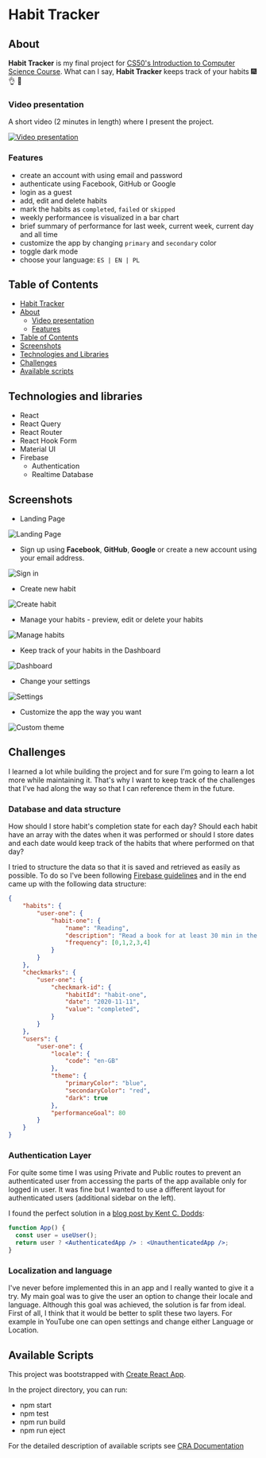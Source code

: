 <a name="habit-tracker"/>

# Habit Tracker

<a name="about"/>

## About

**Habit Tracker** is my final project for [CS50's Introduction to Computer Science Course](https://www.edx.org/course/cs50s-introduction-to-computer-science).
What can I say, **Habit Tracker** keeps track of your habits :fireworks: :ok_hand: :tada:

<a name="video-presentation"/>

### Video presentation

A short video (2 minutes in length) where I present the project.

[![Video presentation](https://i.gyazo.com/e642a79e194b30fa3deaa050e0c4b0f5.png)](https://www.youtube.com/watch?v=zIr_d1ZsIGQ)

<a name="features"/>

### Features

* create an account with using email and password
* authenticate using Facebook, GitHub or Google
* login as a guest
* add, edit and delete habits
* mark the habits as `completed`, `failed` or `skipped`
* weekly performancee is visualized in a bar chart
* brief summary of performance for last week, current week, current day and all time
* customize the app by changing `primary` and `secondary` color
* toggle dark mode
* choose your language: `ES | EN | PL`

<a name="table-of-contents"/>

## Table of Contents

* [Habit Tracker](#habit-tracker)
* [About](#about)
  * [Video presentation](#video-presentation)
  * [Features](#features)
* [Table of Contents](#table-of-contents)
* [Screenshots](#screenshots)
* [Technologies and Libraries](#technologies-and-libraries)
* [Challenges](#challenges)
* [Available scripts](#available-scripts)

<a name="technologies-and-libraries"/>

## Technologies and libraries

* React
* React Query
* React Router
* React Hook Form
* Material UI
* Firebase
  * Authentication
  * Realtime Database

<a name="screenshots"/>

## Screenshots

* Landing Page

![Landing Page](screenshots/landing.png)

* Sign up using **Facebook**, **GitHub**, **Google** or create a new account using your email address.

![Sign in](screenshots/sign-up.png)

* Create new habit

![Create habit](screenshots/add-habit.png)

* Manage your habits - preview, edit or delete your habits

![Manage habits](screenshots/manage-habits.png)

* Keep track of your habits in the Dashboard

![Dashboard](screenshots/dashboard.png)

* Change your settings

![Settings](screenshots/settings.png)

* Customize the app the way you want

![Custom theme](screenshots/layout-theme.png)

<a name="challenges"/>

## Challenges

I learned a lot while building the project and for sure I'm going to learn a lot more while maintaining it. 
That's why I want to keep track of the challenges that I've had along the way so that I can reference them in the future.

### Database and data structure

How should I store habit's completion state for each day? Should each habit have an array with the dates 
when it was performed or should I store dates and each date would keep track of the habits that where performed on that day? 

I tried to structure the data so that it is saved and retrieved as easily as possible. To do so I've been following 
[Firebase guidelines](https://firebase.google.com/docs/database/web/structure-data) and in the end came up with the following data structure:

```json
{
    "habits": {
        "user-one": {
            "habit-one": {
                "name": "Reading",
                "description": "Read a book for at least 30 min in the morning",
                "frequency": [0,1,2,3,4]
            }
        }
    },
    "checkmarks": {
        "user-one": {
            "checkmark-id": {
                "habitId": "habit-one",
                "date": "2020-11-11",
                "value": "completed",
            }
        }
    },
    "users": {
        "user-one": {
            "locale": {
                "code": "en-GB"
            },
            "theme": {
                "primaryColor": "blue",
                "secondaryColor": "red",
                "dark": true
            },
            "performanceGoal": 80
        }
    }
}

```

### Authentication Layer

For quite some time I was using Private and Public routes to prevent an authenticated user from accessing the parts of the app available only for logged in user.
It was fine but I wanted to use a different layout for authenticated users (additional sidebar on the left).

I found the perfect solution in a [blog post by Kent C. Dodds](https://kentcdodds.com/blog/authentication-in-react-applications):

```jsx
function App() {
  const user = useUser();
  return user ? <AuthenticatedApp /> : <UnauthenticatedApp />;
}
```

### Localization and language

I've never before implemented this in an app and I really wanted to give it a try. My main goal was to give the user an option to change their locale and language.
Although this goal was achieved, the solution is far from ideal. First of all, I think that it would be better to split these two layers. For example in YouTube one
can open settings and change either Language or Location.

<a name="available-scripts"/>

## Available Scripts

This project was bootstrapped with [Create React App](https://github.com/facebook/create-react-app).

In the project directory, you can run:

- npm start
- npm test
- npm run build
- npm run eject

For the detailed description of available scripts see [CRA Documentation](https://create-react-app.dev/docs/available-scripts)
